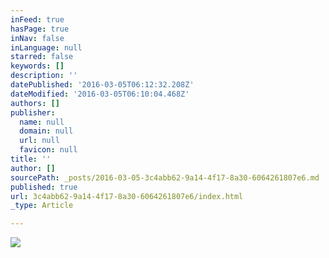 ```yaml
---
inFeed: true
hasPage: true
inNav: false
inLanguage: null
starred: false
keywords: []
description: ''
datePublished: '2016-03-05T06:12:32.208Z'
dateModified: '2016-03-05T06:10:04.468Z'
authors: []
publisher:
  name: null
  domain: null
  url: null
  favicon: null
title: ''
author: []
sourcePath: _posts/2016-03-05-3c4abb62-9a14-4f17-8a30-6064261807e6.md
published: true
url: 3c4abb62-9a14-4f17-8a30-6064261807e6/index.html
_type: Article

---
```

![](https://the-grid-user-content.s3-us-west-2.amazonaws.com/28fd3690-1008-48f4-be88-cc6e9ee893ae.jpg)